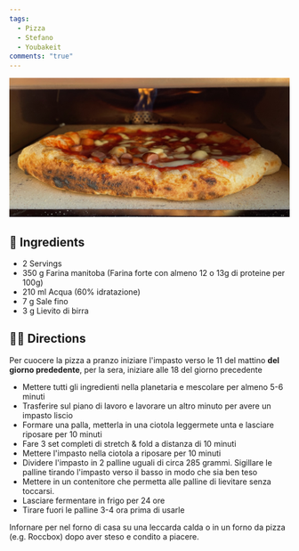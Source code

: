 ```yaml
---
tags:
  - Pizza
  - Stefano
  - Youbakeit
comments: "true"
---
```


![](../images/pizza-roccbox.jpeg)

## 🧾 Ingredients

- 2 Servings
- 350 g Farina manitoba (Farina forte con almeno 12 o 13g di proteine per 100g)
- 210 ml Acqua (60% idratazione)
- 7 g Sale fino
- 3 g Lievito di birra

## 👩‍🍳 Directions

Per cuocere la pizza a pranzo iniziare l'impasto verso le 11 del mattino **del giorno prededente**, per la sera, iniziare alle 18 del giorno precedente

- Mettere tutti gli ingredienti nella planetaria e mescolare per almeno 5-6 minuti
- Trasferire sul piano di lavoro e lavorare un altro minuto per avere un impasto liscio
- Formare una palla, metterla in una ciotola leggermete unta e lasciare riposare per 10 minuti
- Fare 3 set completi di stretch & fold a distanza di 10 minuti
- Mettere l'impasto nella ciotola a riposare per 10 minuti
- Dividere l'impasto in 2 palline uguali di circa 285 grammi. Sigillare le palline tirando l'impasto verso il basso in modo che sia ben teso
- Mettere in un contenitore che permetta alle palline di lievitare senza toccarsi.
- Lasciare fermentare in frigo per 24 ore
- Tirare fuori le palline 3-4 ora prima di usarle

Infornare per nel forno di casa su una leccarda calda o in un forno da pizza (e.g. Roccbox) dopo aver steso e condito a piacere.